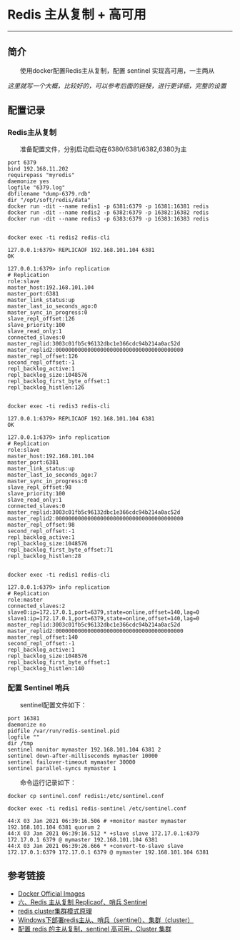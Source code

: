 # Redis 主从复制 + 高可用

------

## 简介

    使用docker配置Redis主从复制，配置 sentinel 实现高可用，一主两从

*这里就写一个大概，比较好的，可以参考后面的链接，进行更详细，完整的设置*

## 配置记录

### Redis主从复制

    准备配置文件，分别启动启动在6380/6381/6382,6380为主

```
port 6379
bind 192.168.11.202
requirepass "myredis"
daemonize yes
logfile "6379.log"
dbfilename "dump-6379.rdb"
dir "/opt/soft/redis/data"
docker run -dit --name redis1 -p 6381:6379 -p 16381:16381 redis 
docker run -dit --name redis2 -p 6382:6379 -p 16382:16382 redis 
docker run -dit --name redis3 -p 6383:6379 -p 16383:16383 redis 


docker exec -ti redis2 redis-cli

127.0.0.1:6379> REPLICAOF 192.168.101.104 6381
OK

127.0.0.1:6379> info replication
# Replication
role:slave
master_host:192.168.101.104
master_port:6381
master_link_status:up
master_last_io_seconds_ago:0
master_sync_in_progress:0
slave_repl_offset:126
slave_priority:100
slave_read_only:1
connected_slaves:0
master_replid:3003c01fb5c96132dbc1e366cdc94b214a0ac52d
master_replid2:0000000000000000000000000000000000000000
master_repl_offset:126
second_repl_offset:-1
repl_backlog_active:1
repl_backlog_size:1048576
repl_backlog_first_byte_offset:1
repl_backlog_histlen:126


docker exec -ti redis3 redis-cli

127.0.0.1:6379> REPLICAOF 192.168.101.104 6381
OK

127.0.0.1:6379> info replication
# Replication
role:slave
master_host:192.168.101.104
master_port:6381
master_link_status:up
master_last_io_seconds_ago:7
master_sync_in_progress:0
slave_repl_offset:98
slave_priority:100
slave_read_only:1
connected_slaves:0
master_replid:3003c01fb5c96132dbc1e366cdc94b214a0ac52d
master_replid2:0000000000000000000000000000000000000000
master_repl_offset:98
second_repl_offset:-1
repl_backlog_active:1
repl_backlog_size:1048576
repl_backlog_first_byte_offset:71
repl_backlog_histlen:28


docker exec -ti redis1 redis-cli

127.0.0.1:6379> info replication
# Replication
role:master
connected_slaves:2
slave0:ip=172.17.0.1,port=6379,state=online,offset=140,lag=0
slave1:ip=172.17.0.1,port=6379,state=online,offset=140,lag=0
master_replid:3003c01fb5c96132dbc1e366cdc94b214a0ac52d
master_replid2:0000000000000000000000000000000000000000
master_repl_offset:140
second_repl_offset:-1
repl_backlog_active:1
repl_backlog_size:1048576
repl_backlog_first_byte_offset:1
repl_backlog_histlen:140
```

### 配置 Sentinel 哨兵

    sentinel配置文件如下：

```
port 16381
daemonize no
pidfile /var/run/redis-sentinel.pid
logfile ""
dir /tmp
sentinel monitor mymaster 192.168.101.104 6381 2
sentinel down-after-milliseconds mymaster 10000
sentinel failover-timeout mymaster 30000
sentinel parallel-syncs mymaster 1
```

    命令运行记录如下：

```
docker cp sentinel.conf redis1:/etc/sentinel.conf

docker exec -ti redis1 redis-sentinel /etc/sentinel.conf

44:X 03 Jan 2021 06:39:16.506 # +monitor master mymaster 192.168.101.104 6381 quorum 2
44:X 03 Jan 2021 06:39:16.512 * +slave slave 172.17.0.1:6379 172.17.0.1 6379 @ mymaster 192.168.101.104 6381
44:X 03 Jan 2021 06:39:26.666 * +convert-to-slave slave 172.17.0.1:6379 172.17.0.1 6379 @ mymaster 192.168.101.104 6381
```

## 参考链接

- [Docker Official Images](https://hub.docker.com/_/redis?tab=description&page=1&ordering=last_updated)
- [六、Redis 主从复制 Replicaof、哨兵 Sentinel](https://blog.csdn.net/huanghuitan/article/details/108044983)
- [redis cluster集群模式原理](https://juejin.cn/post/6844903984294002701)
- [Windows下部署redis主从、哨兵（sentinel）、集群（cluster）](https://blog.csdn.net/baidu_27627251/article/details/112143714)
- [配置 redis 的主从复制，sentinel 高可用，Cluster 集群](https://github.com/Johar77/JAVA-000/tree/main/Week_12)